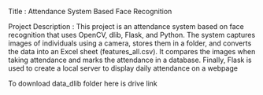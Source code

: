 Title			:  Attendance System Based Face Recognition

Project Description	: This project is an attendance system based on face recognition that uses OpenCV, dlib, Flask, and Python. 
The system captures images of individuals using a camera, stores them in a folder, and converts the data 
into an Excel sheet (features_all.csv). It compares the images when taking attendance and marks the attendance in a database. 
Finally, Flask is used to create a local server to display daily attendance on a webpage

To download data_dlib folder here is drive link 
